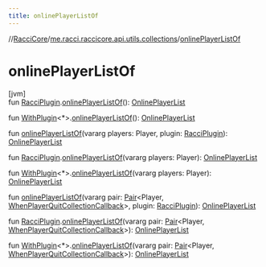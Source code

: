 ```yaml
---
title: onlinePlayerListOf
---
```

//[RacciCore](../../index.html)/[me.racci.raccicore.api.utils.collections](index.html)/[onlinePlayerListOf](online-player-list-of.html)



# onlinePlayerListOf



[jvm]\
fun [RacciPlugin](../me.racci.raccicore.api.plugin/-racci-plugin/index.html).[onlinePlayerListOf](online-player-list-of.html)(): [OnlinePlayerList](-online-player-list/index.html)

fun [WithPlugin](../me.racci.raccicore.api.extensions/-with-plugin/index.html)&lt;*&gt;.[onlinePlayerListOf](online-player-list-of.html)(): [OnlinePlayerList](-online-player-list/index.html)

fun [onlinePlayerListOf](online-player-list-of.html)(vararg players: Player, plugin: [RacciPlugin](../me.racci.raccicore.api.plugin/-racci-plugin/index.html)): [OnlinePlayerList](-online-player-list/index.html)

fun [RacciPlugin](../me.racci.raccicore.api.plugin/-racci-plugin/index.html).[onlinePlayerListOf](online-player-list-of.html)(vararg players: Player): [OnlinePlayerList](-online-player-list/index.html)

fun [WithPlugin](../me.racci.raccicore.api.extensions/-with-plugin/index.html)&lt;*&gt;.[onlinePlayerListOf](online-player-list-of.html)(vararg players: Player): [OnlinePlayerList](-online-player-list/index.html)

fun [onlinePlayerListOf](online-player-list-of.html)(vararg pair: [Pair](https://kotlinlang.org/api/latest/jvm/stdlib/kotlin/-pair/index.html)&lt;Player, [WhenPlayerQuitCollectionCallback](index.html#-1583039622%2FClasslikes%2F863300109)&gt;, plugin: [RacciPlugin](../me.racci.raccicore.api.plugin/-racci-plugin/index.html)): [OnlinePlayerList](-online-player-list/index.html)

fun [RacciPlugin](../me.racci.raccicore.api.plugin/-racci-plugin/index.html).[onlinePlayerListOf](online-player-list-of.html)(vararg pair: [Pair](https://kotlinlang.org/api/latest/jvm/stdlib/kotlin/-pair/index.html)&lt;Player, [WhenPlayerQuitCollectionCallback](index.html#-1583039622%2FClasslikes%2F863300109)&gt;): [OnlinePlayerList](-online-player-list/index.html)

fun [WithPlugin](../me.racci.raccicore.api.extensions/-with-plugin/index.html)&lt;*&gt;.[onlinePlayerListOf](online-player-list-of.html)(vararg pair: [Pair](https://kotlinlang.org/api/latest/jvm/stdlib/kotlin/-pair/index.html)&lt;Player, [WhenPlayerQuitCollectionCallback](index.html#-1583039622%2FClasslikes%2F863300109)&gt;): [OnlinePlayerList](-online-player-list/index.html)




